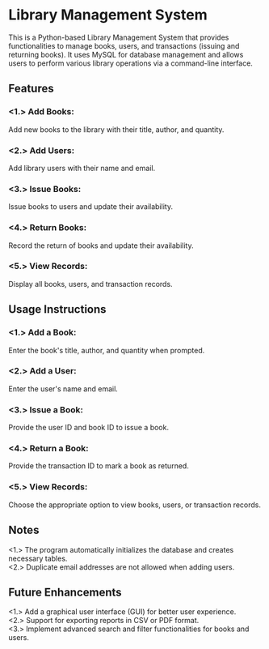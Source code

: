 # Library Management System

  This is a Python-based Library Management System that provides functionalities to manage books, users, and transactions (issuing and returning books). It uses MySQL for database management and allows users to perform various library operations via a command-line interface.

## Features

### <1.> Add Books: 
  
  Add new books to the library with their title, author, and quantity.

### <2.> Add Users:
  
  Add library users with their name and email.

### <3.> Issue Books:

  Issue books to users and update their availability.

### <4.> Return Books:

  Record the return of books and update their availability.

### <5.> View Records:

  Display all books, users, and transaction records.

## Usage Instructions

### <1.> Add a Book:
  Enter the book's title, author, and quantity when prompted.

### <2.> Add a User:
  Enter the user's name and email.

### <3.> Issue a Book:
  Provide the user ID and book ID to issue a book.

### <4.> Return a Book:
  Provide the transaction ID to mark a book as returned.

### <5.> View Records:
  Choose the appropriate option to view books, users, or transaction records.

## Notes

  <1.> The program automatically initializes the database and creates necessary tables.<br>
  <2.> Duplicate email addresses are not allowed when adding users.

## Future Enhancements

  <1.> Add a graphical user interface (GUI) for better user experience.<br>
  <2.> Support for exporting reports in CSV or PDF format.<br>
  <3.> Implement advanced search and filter functionalities for books and users.
